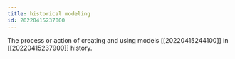 ```yaml
---
title: historical modeling
id: 20220415237000
---
```


The process or action of creating and using models [[20220415244100]] in [[20220415237900]] history.
